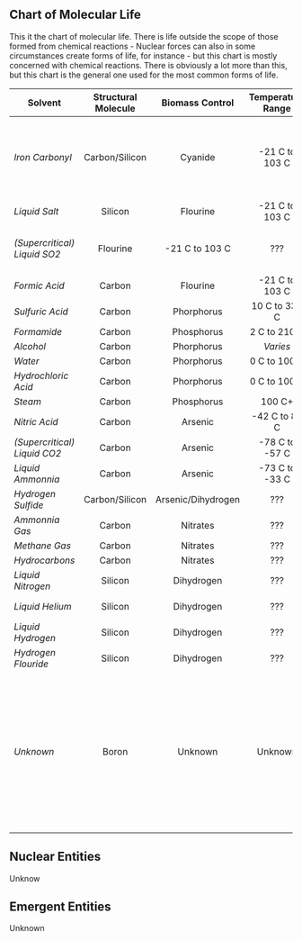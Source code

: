 




## Chart of Molecular Life

This it the chart of molecular life.  There is life outside the scope of those formed from chemical reactions - Nuclear forces can also in some circumstances create forms of life, for instance - but this chart is mostly concerned with chemical reactions.  There is obviously a lot more than this, but this chart is the general one used for the most common forms of life.

 | **Solvent**       | **Structural Molecule**           | **Biomass Control** | **Temperature Range** |  **Pressure Range** | **Rate of Recurrence** | **Additional Info**
 | ------------- |:-----------------------------:| :---------------:| :--------------:| :--------------:| :-----------------:| ----------------:|
 | *Iron Carbonyl*   | Carbon/Silicon | Cyanide | -21 C to 103 C | ??? | 0.45RR | Low reactivity, often leading to resilient megacellular organisms |
 | *Liquid Salt*   | Silicon | Flourine | -21 C to 103 C | ??? | 0.45RR | |
 | *(Supercritical) Liquid SO2*   | Flourine | -21 C to 103 C | ??? | 0.45RR | Gel-like substances are common |
 | *Formic Acid*   | Carbon | Flourine | -21 C to 103 C | ??? | 0.45RR |  |
 | *Sulfuric Acid*   | Carbon | Phorphorus | 10 C to 337 C | ??? | 2.1RR | |
 | *Formamide*   | Carbon | Phosphorus | 2 C to 210 C | ??? | 0.45RR |  |
 | *Alcohol*   | Carbon | Phorphorus | *Varies* | ??? | 0.08RR | |
 | *Water*   | Carbon | Phorphorus | 0 C to 100 C | ??? | 10.0RR |  |
 | *Hydrochloric Acid*   | Carbon | Phorphorus | 0 C to 100 C | ??? | 0.02RR |  |
 | *Steam*   | Carbon | Phosphorus | 100 C+ | ??? | 1.2RR |  |
 | *Nitric Acid*   | Carbon | Arsenic | -42 C to 83 C | ??? | 1.4RR |  |
 | *(Supercritical) Liquid CO2*   | Carbon | Arsenic | -78 C to -57 C | 5.1 ATM + | 0.45RR |  |
 | *Liquid Ammonnia*   | Carbon | Arsenic | -73 C to -33 C  | ??? | 3.7RR |  |
 | *Hydrogen Sulfide* | Carbon/Silicon | Arsenic/Dihydrogen | ??? | ??? | 0.4RR |  |
 | *Ammonnia Gas*   | Carbon | Nitrates | ??? | ??? | 0.2RR |  |
 | *Methane Gas*   | Carbon | Nitrates | ??? | ??? | 0.1RR |  |
 | *Hydrocarbons*   | Carbon | Nitrates | ??? | ??? | 3.7RR |  |
 | *Liquid Nitrogen*   | Silicon | Dihydrogen | ??? | ??? | 0.2RR |  |
 | *Liquid Helium*   | Silicon | Dihydrogen | ??? | 5.1 ATM+ | 0.04RR |  |
  | *Liquid Hydrogen*   | Silicon | Dihydrogen | ??? | ??? | 0.07RR |  |
 | *Hydrogen Flouride* | Silicon | Dihydrogen | ??? | ??? | 0.001RR |  |
 | *Unknown* | Boron | Unknown | Unknown | Unknown | 1.0 x 10^-17 RR | An example of a life that is possible but basically irrelevant.  You'll be sifting through lots of super clusters of galaxies before finding any boron boys.

## Nuclear Entities

Unknow

## Emergent Entities

Unknown
